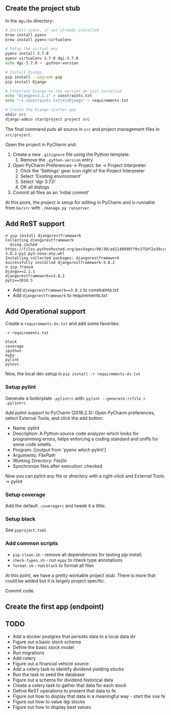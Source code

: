 ## Create the project stub

In the `dgi/be` directory:

```sh
# Install pyenv, if not already installed
brew install pyenv
brew install pyenv-virtualenv

# Setup the virtual-env
pyenv install 3.7.0
pyenv virtualenv 3.7.0 dgi-3.7.0
echo dgi-3.7.0 > .python-version

# Install Django
pip install --upgrade pip
pip install Django

# Constrain Django to the version we just installed
echo "Django==2.1.1" > constraints.txt
echo "-c constraints.txt\n\nDjango" > requirements.txt

# Create the Django starter app
mkdir src
django-admin startproject project src
```

The final command puts all source in `src` and project management files in `src/project`.

Open the project in PyCharm and:

1. Create a new `.gitignore` file using the Python template.
    1. Remove the `.python-version` entry
1. Open PyCharm Preferences -> Project: be -> Project Interpreter
    1. Click the 'Settings' gear icon right of the Project Interpreter
    1. Select 'Existing environment'
    1. Select 'dgi-3.7.0'
    1. OK all dialogs
1. Commit all files as an 'initial commit'

At this point, the project is setup for editing in PyCharm and is runnable from `be/src` with `./manage.py runserver`.

## Add ReST support

```
ᐅ pip install djangorestframework
Collecting djangorestframework
  Using cached https://files.pythonhosted.org/packages/90/30/ad1148098ff0c375df2a30cc4494ed953cf7551fc1ecec30fc951c712d20/djangorestframework-3.8.2-py2.py3-none-any.whl
Installing collected packages: djangorestframework
Successfully installed djangorestframework-3.8.2
ᐅ pip freeze
Django==2.1.1
djangorestframework==3.8.2
pytz==2018.5
```

* Add `djangorestframework==3.8.2` to constraints.txt
* Add `djangorestframework` to requirements.txt

## Add Operational support

Create a `requirements-dv.txt` and add some favorites:

```
-r requirements.txt

black
coverage
ipython
mypy
pylint
pytest
```

Now, the local dev setup is `pip install -r requirements-dv.txt`

### Setup pylint

Generate a boilerplate `.pylintrc` with: `pylint --generate-rcfile > .pylintrc`

Add pylint support to PyCharm (2018.2.3):  Open PyCharm preferences, select External Tools, and click the add button.

* Name: pylint
* Description: A Python source code analyzer which looks for programming errors, helps enforcing a coding standard and sniffs for some code smells.
* Program: []output from 'pyenv which pylint']
* Arguments: $FilePath$
* Working Directory: $FileDir$
* Synchronize files after execution: checked

Now you can pylint any file or directory with a right-click and External Tools -> pylint

### Setup coverage

Add the default `.coveragerc` and tweek it a little.

### Setup black

See `pyproject.toml`

### Add common scripts

* `pip-clean.sh` - remove all dependencies for testing pip install.
* `check-types.sh` - run `mypy` to check type annotations
* `format.sh` - run `black` to format all files

At this point, we have a pretty workable project stub. There is more that could be added but it is largely project specific. 

Commit code.

## Create the first app (endpoint)



## TODO

* Add a docker postgres that persists data to a local data dir
* Figure out a basic stock schema
* Define the basic stock model
* Run migrations
* Add celery
* Figure out a financial vehicle source
* Add a celery task to identify dividend yielding stocks
* Run the task to seed the database
* Figure out a schema for dividend historical data
* Create a celery task to gather that data for each stock
* Define ReST operations to present that data to fe
* Figure out how to display that data in a meaningful way - start the vue fe
* Figure out how to value dgi stocks
* Figure out how to display best values

